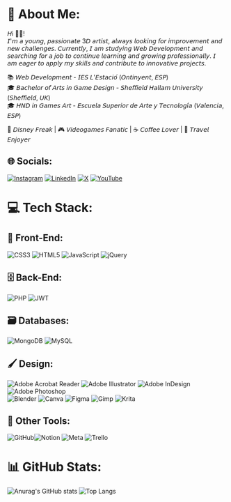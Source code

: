# 💫 About Me:

𝘏i 👋🏼! <br/> 𝘐'𝘮 𝘢 𝘺𝘰𝘶𝘯𝘨, 𝘱𝘢𝘴𝘴𝘪𝘰𝘯𝘢𝘵𝘦 3𝘋 𝘢𝘳𝘵𝘪𝘴𝘵, 𝘢𝘭𝘸𝘢𝘺𝘴 𝘭𝘰𝘰𝘬𝘪𝘯𝘨 𝘧𝘰𝘳 𝘪𝘮𝘱𝘳𝘰𝘷𝘦𝘮𝘦𝘯𝘵 𝘢𝘯𝘥 𝘯𝘦𝘸 𝘤𝘩𝘢𝘭𝘭𝘦𝘯𝘨𝘦𝘴. 𝘊𝘶𝘳𝘳𝘦𝘯𝘵𝘭𝘺, 𝘐 𝘢𝘮 𝘴𝘵𝘶𝘥𝘺𝘪𝘯𝘨 𝘞𝘦𝘣 𝘋𝘦𝘷𝘦𝘭𝘰𝘱𝘮𝘦𝘯𝘵 𝘢𝘯𝘥 𝘴𝘦𝘢𝘳𝘤𝘩𝘪𝘯𝘨 𝘧𝘰𝘳 𝘢 𝘫𝘰𝘣 𝘵𝘰 𝘤𝘰𝘯𝘵𝘪𝘯𝘶𝘦 𝘭𝘦𝘢𝘳𝘯𝘪𝘯𝘨 𝘢𝘯𝘥 𝘨𝘳𝘰𝘸𝘪𝘯𝘨 𝘱𝘳𝘰𝘧𝘦𝘴𝘴𝘪𝘰𝘯𝘢𝘭𝘭𝘺. 𝘐 𝘢𝘮 𝘦𝘢𝘨𝘦𝘳 𝘵𝘰 𝘢𝘱𝘱𝘭𝘺 𝘮𝘺 𝘴𝘬𝘪𝘭𝘭𝘴 𝘢𝘯𝘥 𝘤𝘰𝘯𝘵𝘳𝘪𝘣𝘶𝘵𝘦 𝘵𝘰 𝘪𝘯𝘯𝘰𝘷𝘢𝘵𝘪𝘷𝘦 𝘱𝘳𝘰𝘫𝘦𝘤𝘵𝘴.

📚 𝘞𝘦𝘣 𝘋𝘦𝘷𝘦𝘭𝘰𝘱𝘮𝘦𝘯𝘵 - 𝘐𝘌𝘚 𝘓'𝘌𝘴𝘵𝘢𝘤𝘪𝘰́ (𝘖𝘯𝘵𝘪𝘯𝘺𝘦𝘯𝘵, 𝘌𝘚𝘗) <br/> 🎓 𝘉𝘢𝘤𝘩𝘦𝘭𝘰𝘳 𝘰𝘧 𝘈𝘳𝘵𝘴 𝘪𝘯 𝘎𝘢𝘮𝘦 𝘋𝘦𝘴𝘪𝘨𝘯 - 𝘚𝘩𝘦𝘧𝘧𝘪𝘦𝘭𝘥 𝘏𝘢𝘭𝘭𝘢𝘮 𝘜𝘯𝘪𝘷𝘦𝘳𝘴𝘪𝘵𝘺 (𝘚𝘩𝘦𝘧𝘧𝘪𝘦𝘭𝘥, 𝘜𝘒) <br/> 🎓 𝘏𝘕𝘋 𝘪𝘯 𝘎𝘢𝘮𝘦𝘴 𝘈𝘳𝘵 - 𝘌𝘴𝘤𝘶𝘦𝘭𝘢 𝘚𝘶𝘱𝘦𝘳𝘪𝘰𝘳 𝘥𝘦 𝘈𝘳𝘵𝘦 𝘺 𝘛𝘦𝘤𝘯𝘰𝘭𝘰𝘨𝘪́𝘢 (𝘝𝘢𝘭𝘦𝘯𝘤𝘪𝘢, 𝘌𝘚𝘗) <br/>

🏰 𝘋𝘪𝘴𝘯𝘦𝘺 𝘍𝘳𝘦𝘢𝘬 | 🎮 𝘝𝘪𝘥𝘦𝘰𝘨𝘢𝘮𝘦𝘴 𝘍𝘢𝘯𝘢𝘵𝘪𝘤 | ☕️ 𝘊𝘰𝘧𝘧𝘦𝘦 𝘓𝘰𝘷𝘦𝘳 | 🛫 𝘛𝘳𝘢𝘷𝘦𝘭 𝘌𝘯𝘫𝘰𝘺𝘦𝘳

## 🌐 Socials:

[![Instagram](https://img.shields.io/badge/Instagram-%23E4405F.svg?logo=Instagram&logoColor=white)](https://instagram.com/https://www.instagram.com/angelat_3d/?hl=es) [![LinkedIn](https://img.shields.io/badge/LinkedIn-%230077B5.svg?logo=linkedin&logoColor=white)](https://linkedin.com/in/https://www.linkedin.com/in/angela-torro-ballester/) [![X](https://img.shields.io/badge/X-black.svg?logo=X&logoColor=white)](https://x.com/https://twitter.com/AngeletaT) [![YouTube](https://img.shields.io/badge/YouTube-%23FF0000.svg?logo=YouTube&logoColor=white)](https://youtube.com/@https://www.youtube.com/channel/UCGy2ryYUGwfmTVPNtXDj5GA)

# 💻 Tech Stack:

## 🎨 Front-End:

![CSS3](https://img.shields.io/badge/css3-%231572B6.svg?style=for-the-badge&logo=css3&logoColor=white) ![HTML5](https://img.shields.io/badge/html5-%23E34F26.svg?style=for-the-badge&logo=html5&logoColor=white) ![JavaScript](https://img.shields.io/badge/javascript-%23323330.svg?style=for-the-badge&logo=javascript&logoColor=%23F7DF1E) ![jQuery](https://img.shields.io/badge/jquery-%230769AD.svg?style=for-the-badge&logo=jquery&logoColor=white)

## 🗄 Back-End:

![PHP](https://img.shields.io/badge/php-%23777BB4.svg?style=for-the-badge&logo=php&logoColor=white)  ![JWT](https://img.shields.io/badge/JWT-black?style=for-the-badge&logo=JSON%20web%20tokens)

## 🗃 Databases:

![MongoDB](https://img.shields.io/badge/MongoDB-%234ea94b.svg?style=for-the-badge&logo=mongodb&logoColor=white) ![MySQL](https://img.shields.io/badge/mysql-4479A1.svg?style=for-the-badge&logo=mysql&logoColor=white)

## 🖌 Design:

![Adobe Acrobat Reader](https://img.shields.io/badge/Adobe%20Acrobat%20Reader-EC1C24.svg?style=for-the-badge&logo=Adobe%20Acrobat%20Reader&logoColor=white) ![Adobe Illustrator](https://img.shields.io/badge/adobe%20illustrator-%23FF9A00.svg?style=for-the-badge&logo=adobe%20illustrator&logoColor=white) ![Adobe InDesign](https://img.shields.io/badge/Adobe%20InDesign-49021F?style=for-the-badge&logo=adobeindesign&logoColor=FF3366) ![Adobe Photoshop](https://img.shields.io/badge/adobe%20photoshop-%2331A8FF.svg?style=for-the-badge&logo=adobe%20photoshop&logoColor=white) <br/> ![Blender](https://img.shields.io/badge/blender-%23F5792A.svg?style=for-the-badge&logo=blender&logoColor=white) ![Canva](https://img.shields.io/badge/Canva-%2300C4CC.svg?style=for-the-badge&logo=Canva&logoColor=white) ![Figma](https://img.shields.io/badge/figma-%23F24E1E.svg?style=for-the-badge&logo=figma&logoColor=white) ![Gimp](https://img.shields.io/badge/Gimp-657D8B?style=for-the-badge&logo=gimp&logoColor=FFFFFF) ![Krita](https://img.shields.io/badge/Krita-203759?style=for-the-badge&logo=krita&logoColor=EEF37B) 

## 🔧 Other Tools:

![GitHub](https://img.shields.io/badge/github-%23121011.svg?style=for-the-badge&logo=github&logoColor=white)![Notion](https://img.shields.io/badge/Notion-%23000000.svg?style=for-the-badge&logo=notion&logoColor=white) ![Meta](https://img.shields.io/badge/Meta-%230467DF.svg?style=for-the-badge&logo=Meta&logoColor=white) ![Trello](https://img.shields.io/badge/Trello-%23026AA7.svg?style=for-the-badge&logo=Trello&logoColor=white)<br/>

# 📊 GitHub Stats:

![Anurag's GitHub stats](https://github-readme-stats.vercel.app/api?username=AngeletaT&show_icons=true&theme=radical) ![Top Langs](https://github-readme-stats.vercel.app/api/top-langs/?username=AngeletaT&theme=tokyonight)



